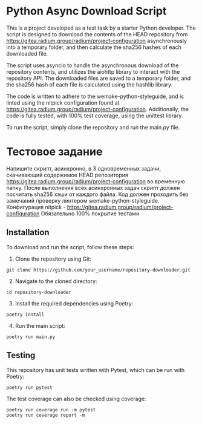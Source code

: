 # Python Async Download Script
This is a project developed as a test task by a starter Python developer. The script is designed to download the contents of the HEAD repository from https://gitea.radium.group/radium/project-configuration asynchronously into a temporary folder, and then calculate the sha256 hashes of each downloaded file.

The script uses asyncio to handle the asynchronous download of the repository contents, and utilizes the aiohttp library to interact with the repository API. The downloaded files are saved to a temporary folder, and the sha256 hash of each file is calculated using the hashlib library.

The code is written to adhere to the wemake-python-styleguide, and is linted using the nitpick configuration found at https://gitea.radium.group/radium/project-configuration. Additionally, the code is fully tested, with 100% test coverage, using the unittest library.

To run the script, simply clone the repository and run the main.py file.

# Тестовое задание

Напишите скрипт, асинхронно, в 3 одновременных задачи, скачивающий содержимое HEAD репозитория https://gitea.radium.group/radium/project-configuration во временную папку.
После выполнения всех асинхронных задач скрипт должен посчитать sha256 хэши от каждого файла.
Код должен проходить без замечаний проверку линтером wemake-python-styleguide. Конфигурация nitpick - https://gitea.radium.group/radium/project-configuration
Обязательно 100% покрытие тестами

## Installation
To download and run the script, follow these steps:
1. Clone the repository using Git:
```shell
git clone https://github.com/your_username/repository-downloader.git
```
2. Navigate to the cloned directory:
```shell
cd repository-downloader
```
3. Install the required dependencies using Poetry:
```shell
poetry install
```
4. Run the main script:
```shell
poetry run main.py
```

## Testing
This repository has unit tests written with Pytest, which can be run with Poetry:
```shell
poetry run pytest
```
The test coverage can also be checked using coverage:
```shell
poetry run coverage run -m pytest
poetry run coverage report -m
```
